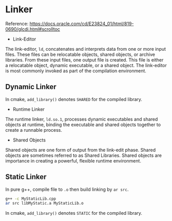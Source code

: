 # Linker

Reference:
https://docs.oracle.com/cd/E23824_01/html/819-0690/glcdi.html#scrolltoc

* Link-Editor

The link-editor, `ld`, concatenates and interprets data from one or more input files. These files can be relocatable objects, shared objects, or archive libraries. From these input files, one output file is created. This file is either a relocatable object, dynamic executable, or a shared object. The link-editor is most commonly invoked as part of the compilation environment.

## Dynamic Linker

In cmake, `add_library()` denotes `SHARED` for the compiled library.

* Runtime Linker

The runtime linker, `ld.so.1`, processes dynamic executables and shared objects at runtime, binding the executable and shared objects together to create a runnable process.

* Shared Objects

Shared objects are one form of output from the link-edit phase. Shared objects are sometimes referred to as Shared Libraries. Shared objects are importance in creating a powerful, flexible runtime environment.

## Static Linker

In pure g++, compile file to `.o` then build linking by `ar src`.
```bash
g++ -c MyStaticLib.cpp
ar src libMyStatic.a MyStaticLib.o
```

In cmake, `add_library()` denotes `STATIC` for the compiled library.
